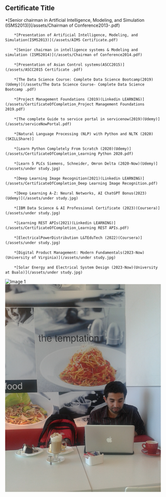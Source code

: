 

<div class="certificate-container">
    <div class="certificate-text">
        <h2>Certificate Title</h2>
        *[Senior chairman in Artificial Intelligence, Modeling, and Simulation (ISMS2013)](/assets/Chairman of Conference2013-.pdf)
        
        *[Presentation of Artificial Intelligence, Modeling, and Simulation(ISMS2013)](/assets/AIMS Certificate.pdf)
        
        *[Senior chairman in intelligence systems & Modeling and simulation (ISMS2014)](/assets/Chairman of Conference2014.pdf)
        
        *[Presentation of Asian Control systems(ASCC2015)](/assets/ASCC2015 Certificate .pdf)
        
        *[The Data Science Course: Complete Data Science Bootcamp(2019)(Udemy)](/assets/The Data Science Course- Complete Data Science Bootcamp .pdf)
        
        *[Project Management Foundations (2019)(Linkedin LEARNING)](/assets/CertificateOfCompletion_Project Management Foundations 2019.pdf)
        
        *[The complete Guide to service portal in servicenow(2019)(Udemy)](/assets/serviceNowPortal.pdf)
        
        *[Natural Language Processing (NLP) with Python and NLTK (2020)(SKILLShare)]
        
        *[Learn Python Completely From Scratch (2020)(Udemy)](/assets/CertificateOfCompletion_Learning Python 2020.pdf)
        
        *[Learn 5 PLCs Siemens, Schneider, Omron Delta (2020-Now)(Udemy)](/assets/under study.jpg)
        
        *[Deep Learning Image Recognition(2021)(Linkedin LEARNING)](/assets/CertificateOfCompletion_Deep Learning Image Recognition.pdf)
        
        *[Deep Learning A-Z: Neural Networks, AI ChatGPT Bonus(2023)(Udemy)](/assets/under study.jpg)
        
        *[IBM Data Science & AI Professional Certificate (2023)(Coursera)](/assets/under study.jpg)
        
        *[Learning REST APIs(2021)(Linkedin LEARNING)](/assets/CertificateOfCompletion_Learning REST APIs.pdf)
        
        *[ElectricalPowerDistribution L&TEduTech (2022)(Coursera)](/assets/under study.jpg)
        
        *[Digital Product Management: Modern Fundamentals(2023-Now)(University of Virginia)](/assets/under study.jpg)
        
        *[Solar Energy and Electrical System Design (2023-Now)(University at Bu alo)](/assets/under study.jpg)
        
 <div class="publication-images">
    <div class="publication-image">
        <img src="/assets/20 award" alt="Image 1">
    </div>
    <div class="publication-image">
        <img src="/assets/D2.JPG" alt="Image 2">
    </div>
</div>







